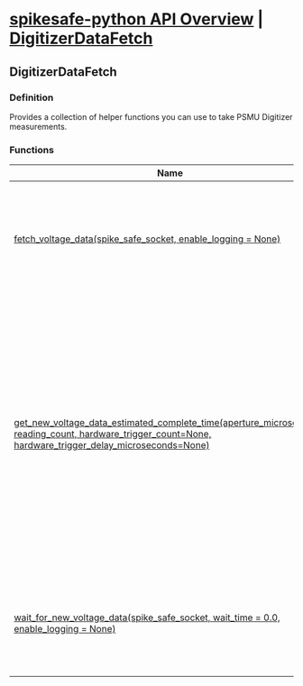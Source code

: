 # [spikesafe-python API Overview](/spikesafe_python_lib_docs/README.md) | [DigitizerDataFetch](/spikesafe_python_lib_docs/DigitizerDataFetch/README.md)

## DigitizerDataFetch

### Definition
Provides a collection of helper functions you can use to take PSMU Digitizer measurements.

### Functions
| Name | Description |
| - | - |
| [fetch_voltage_data(spike_safe_socket, enable_logging = None)](/spikesafe_python_lib_docs/DigitizerDataFetch/fetch_voltage_data/README.md) | Returns an array of voltage readings from the digitizer obtained through a fetch query. |
| [get_new_voltage_data_estimated_complete_time(aperture_microseconds, reading_count, hardware_trigger_count=None, hardware_trigger_delay_microseconds=None)](/spikesafe_python_lib_docs/DigitizerDataFetch/get_new_voltage_data_estimated_complete_time/README.md) | Returns the estimated minimum possible time it will take for the SpikeSafe PSMU digitizer to acquire new voltage readings. If hardware triggering is used, this does not take into account the pulse period, so the actual time may be longer. |
| [wait_for_new_voltage_data(spike_safe_socket, wait_time = 0.0, enable_logging = None)](/spikesafe_python_lib_docs/DigitizerDataFetch/wait_for_new_voltage_data/README.md) | Queries the SpikeSafe PSMU digitizer until it responds that it has acquired new data. |
